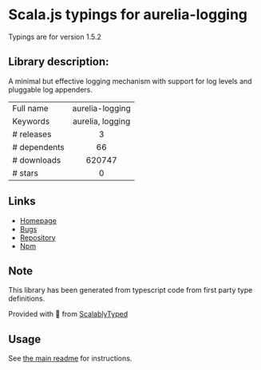 
# Scala.js typings for aurelia-logging

Typings are for version 1.5.2

## Library description:
A minimal but effective logging mechanism with support for log levels and pluggable log appenders.

|                    |                 |
| ------------------ | :-------------: |
| Full name          | aurelia-logging |
| Keywords           | aurelia, logging |
| # releases         | 3 |
| # dependents       | 66 |
| # downloads        | 620747 |
| # stars            | 0 |

## Links
- [Homepage](http://aurelia.io)
- [Bugs](https://github.com/aurelia/logging/issues)
- [Repository](https://github.com/aurelia/logging)
- [Npm](https://www.npmjs.com/package/aurelia-logging)
    


## Note
This library has been generated from typescript code from first party type definitions.

Provided with :purple_heart: from [ScalablyTyped](https://github.com/oyvindberg/ScalablyTyped)

## Usage
See [the main readme](../../readme.md) for instructions.


